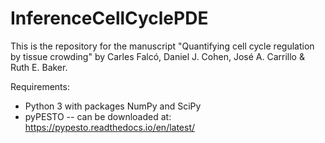# InferenceCellCyclePDE

This is the repository for the manuscript "Quantifying cell cycle regulation by tissue crowding" by Carles Falcó, Daniel J. Cohen, José A. Carrillo & Ruth E. Baker.

Requirements:
- Python 3 with packages NumPy and SciPy
-  pyPESTO -- can be downloaded at: https://pypesto.readthedocs.io/en/latest/
